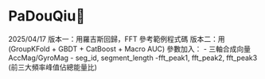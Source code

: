 # PaDouQiu🏓

2025/04/17  版本一：用羅吉斯回歸，FFT 參考範例程式碼
            版本二：用(GroupKFold + GBDT + CatBoost + Macro AUC)
      參數加入：
      - 三軸合成向量 AccMag/GyroMag
      - seg_id, segment_length
      -fft_peak1, fft_peak2, fft_peak3 (前三大頻率峰值佔總能量比)
